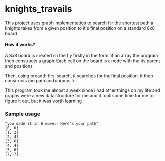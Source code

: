 # knights_travails

This project uses graph implementation to search for the shortest path a knights takes 
from a given position to it's final position on a standard 8x8 board 

#### How it works?

A 8x8 board is created on the fly firstly in the form of an array.the program then constructs a graph.
Each cell on the board is a node with the its parent and positions

Then, using breadth first search, it searches for the final position. it then constructs the path and outputs it.

This program took me almost a week since i had other things on my life and graphs were a new data structure for me and it took some time for me to figure it out, but it was worth learning

### Sample usage

```Knight.new([0, 0], [7, 7])
"you made it in 6 moves! Here's your path"
[0, 0]
[1, 2]
[2, 4]
[3, 6]
[4, 4]
[5, 6]
[7, 7]

